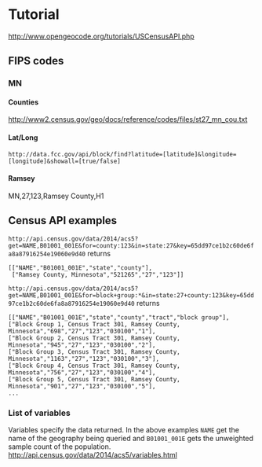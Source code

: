 # Tutorial
http://www.opengeocode.org/tutorials/USCensusAPI.php


## FIPS codes
### MN
#### Counties
http://www2.census.gov/geo/docs/reference/codes/files/st27_mn_cou.txt

#### Lat/Long
`http://data.fcc.gov/api/block/find?latitude=[latitude]&longitude=[longitude]&showall=[true/false]`

#### Ramsey
MN,27,123,Ramsey County,H1

## Census API examples
`http://api.census.gov/data/2014/acs5?get=NAME,B01001_001E&for=county:123&in=state:27&key=65dd97ce1b2c60de6fa8a87916254e19060e9d40`
returns

    [["NAME","B01001_001E","state","county"],
     ["Ramsey County, Minnesota","521265","27","123"]]


`http://api.census.gov/data/2014/acs5?get=NAME,B01001_001E&for=block+group:*&in=state:27+county:123&key=65dd97ce1b2c60de6fa8a87916254e19060e9d40`
returns

    [["NAME","B01001_001E","state","county","tract","block group"],
	["Block Group 1, Census Tract 301, Ramsey County, Minnesota","698","27","123","030100","1"],
	["Block Group 2, Census Tract 301, Ramsey County, Minnesota","945","27","123","030100","2"],
	["Block Group 3, Census Tract 301, Ramsey County, Minnesota","1163","27","123","030100","3"],
	["Block Group 4, Census Tract 301, Ramsey County, Minnesota","756","27","123","030100","4"],
	["Block Group 5, Census Tract 301, Ramsey County, Minnesota","901","27","123","030100","5"],
    ...


### List of variables
Variables specify the data returned.  In the above examples `NAME` get the name of the geography being queried and `B01001_001E` gets the unweighted sample count of the population.
http://api.census.gov/data/2014/acs5/variables.html